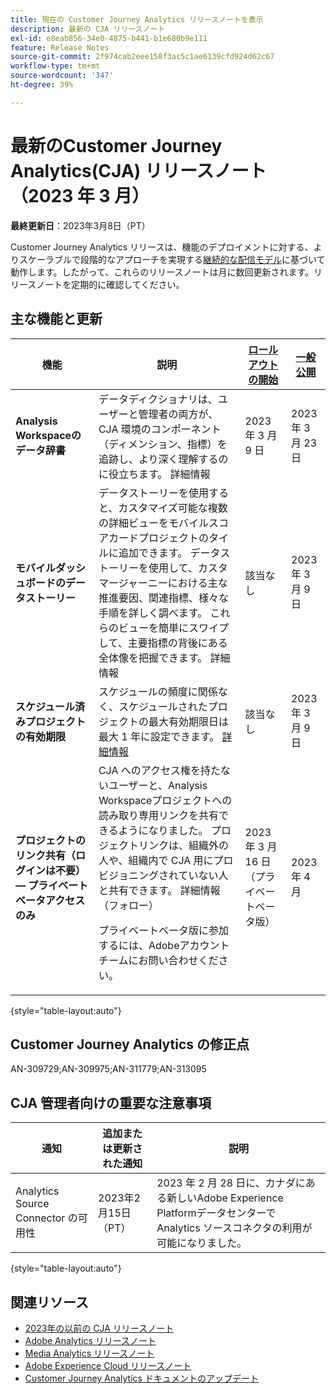 ```yaml
---
title: 現在の Customer Journey Analytics リリースノートを表示
description: 最新の CJA リリースノート
exl-id: e8eab856-34e0-4875-b441-b1e680b9e111
feature: Release Notes
source-git-commit: 2f974cab2eee158f3ac5c1ae6139cfd924d62c67
workflow-type: tm+mt
source-wordcount: '347'
ht-degree: 39%

---
```


# 最新のCustomer Journey Analytics(CJA) リリースノート（2023 年 3 月）

**最終更新日**：2023年3月8日（PT）

Customer Journey Analytics リリースは、機能のデプロイメントに対する、よりスケーラブルで段階的なアプローチを実現する[継続的な配信モデル](releases.md)に基づいて動作します。したがって、これらのリリースノートは月に数回更新されます。リリースノートを定期的に確認してください。

## 主な機能と更新

| 機能 | 説明 | [ロールアウトの開始](/help/release-notes/releases.md) | [一般公開](/help/release-notes/releases.md) |
| ----------- | ---------- | ----- | --- |
| **Analysis Workspaceのデータ辞書** | データディクショナリは、ユーザーと管理者の両方が、CJA 環境のコンポーネント（ディメンション、指標）を追跡し、より深く理解するのに役立ちます。 詳細情報 | 2023 年 3 月 9 日 | 2023 年 3 月 23 日 |
| **モバイルダッシュボードのデータストーリー** | データストーリーを使用すると、カスタマイズ可能な複数の詳細ビューをモバイルスコアカードプロジェクトのタイルに追加できます。 データストーリーを使用して、カスタマージャーニーにおける主な推進要因、関連指標、様々な手順を詳しく調べます。 これらのビューを簡単にスワイプして、主要指標の背後にある全体像を把握できます。 詳細情報 | 該当なし | 2023 年 3 月 9 日 |
| **スケジュール済みプロジェクトの有効期限** | スケジュールの頻度に関係なく、スケジュールされたプロジェクトの最大有効期限日は最大 1 年に設定できます。 [詳細情報](/help/analysis-workspace/curate-share/t-schedule-report.md) | 該当なし | 2023 年 3 月 9 日 |
| **プロジェクトのリンク共有（ログインは不要） — プライベートベータアクセスのみ** | CJA へのアクセス権を持たないユーザーと、Analysis Workspaceプロジェクトへの読み取り専用リンクを共有できるようになりました。 プロジェクトリンクは、組織外の人や、組織内で CJA 用にプロビジョニングされていない人と共有できます。 詳細情報（フォロー）<p>プライベートベータ版に参加するには、Adobeアカウントチームにお問い合わせください。 | 2023 年 3 月 16 日（プライベートベータ版） | 2023 年 4 月 |

{style="table-layout:auto"}

## Customer Journey Analytics の修正点

AN-309729;AN-309975;AN-311779;AN-313095

## CJA 管理者向けの重要な注意事項

| 通知 | 追加または更新された通知 | 説明 |
| --- | --- | --- |
| Analytics Source Connector の可用性 | 2023年2月15日（PT） | 2023 年 2 月 28 日に、カナダにある新しいAdobe Experience Platformデータセンターで Analytics ソースコネクタの利用が可能になりました。 |

{style="table-layout:auto"}

## 関連リソース

* [2023年の以前の CJA リリースノート](/help/release-notes/2023.md)
* [Adobe Analytics リリースノート](https://experienceleague.adobe.com/docs/analytics/release-notes/latest.html?lang=ja)
* [Media Analytics リリースノート](https://experienceleague.adobe.com/docs/media-analytics/using/additional-resources/release-notes.html?lang=ja)
* [Adobe Experience Cloud リリースノート](https://experienceleague.adobe.com/docs/release-notes/experience-cloud/current.html?lang=ja)
* [Customer Journey Analytics ドキュメントのアップデート](/help/release-notes/doc-changes.md)
